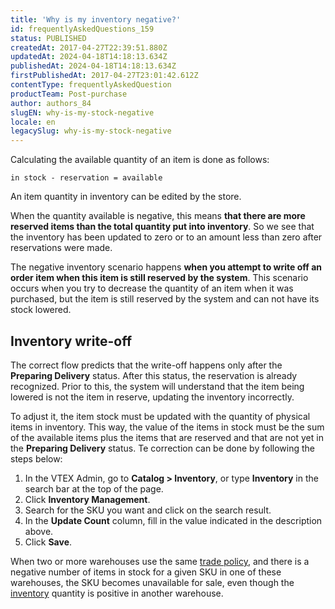 ```yaml
---
title: 'Why is my inventory negative?'
id: frequentlyAskedQuestions_159
status: PUBLISHED
createdAt: 2017-04-27T22:39:51.880Z
updatedAt: 2024-04-18T14:18:13.634Z
publishedAt: 2024-04-18T14:18:13.634Z
firstPublishedAt: 2017-04-27T23:01:42.612Z
contentType: frequentlyAskedQuestion
productTeam: Post-purchase
author: authors_84
slugEN: why-is-my-stock-negative
locale: en
legacySlug: why-is-my-stock-negative
---
```


Calculating the available quantity of an item is done as follows:

`in stock - reservation = available`

An item quantity in inventory can be edited by the store.

When the quantity available is negative, this means __that there are more reserved items than the total quantity put into inventory__. So we see that the inventory has been updated to zero or to an amount less than zero after reservations were made.

The negative inventory scenario happens __when you attempt to write off an order item when this item is still reserved by the system__. This scenario occurs when you try to decrease the quantity of an item when it was purchased, but the item is still reserved by the system and can not have its stock lowered.

## Inventory write-off

The correct flow predicts that the write-off happens only after the __Preparing Delivery__ status. After this status, the reservation is already recognized. Prior to this, the system will understand that the item being lowered is not the item in reserve, updating the inventory incorrectly.

To adjust it, the item stock must be updated with the quantity of physical items in inventory. This way, the value of the items in stock must be the sum of the available items plus the items that are reserved and that are not yet in the __Preparing Delivery__ status. Te correction can be done by following the steps below:

1. In the VTEX Admin, go to __Catalog > Inventory__, or type __Inventory__ in the search bar at the top of the page.
2. Click __Inventory Management__.
3. Search for the SKU you want and click on the search result.
4. In the __Update Count__ column, fill in the value indicated in the description above.
5. Click __Save__.

<div class="alert alert-warning">
When two or more warehouses use the same <a href="https://help.vtex.com/en/tutorial/how-trade-policies-work--6Xef8PZiFm40kg2STrMkMV">trade policy</a>, and there is a negative number of items in stock for a given SKU in one of these warehouses, the SKU becomes unavailable for sale, even though the  <a href="https://help.vtex.com/en/tutorial/managing-stock-items--tutorials_139">inventory</a> quantity is positive in another warehouse.
</div>
